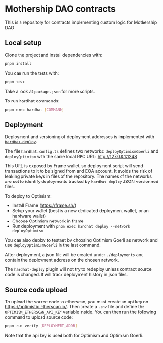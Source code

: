 # Mothership DAO contracts

This is a repository for contracts implementing custom logic for Mothership DAO

## Local setup

Clone the project and install dependencies with:

```bash
pnpm install
```

You can run the tests with:

```bash
pnpm test
```

Take a look at `package.json` for more scripts.

To run hardhat commands:

```bash
pnpm exec hardhat [COMMAND]
```

## Deployment

Deployment and versioning of deployment addresses is implemented with [`hardhat-deploy`](https://github.com/wighawag/hardhat-deploy).

The file `hardhat.config.ts` defines two networks: `deployOptimismGoerli` and `deployOptimism` with the same local RPC URL: http://127.0.0.1:1248

This URL is exposed by Frame wallet, so deployment script will send transactions to it to be signed from and EOA account. It avoids the risk of leaking private keys in files of the repository.
The names of the networks are set to identify deployments tracked by `hardhat-deploy` JSON versionned files.

To deploy to Optimism:

- Install Frame (https://frame.sh/)
- Setup your wallet (best is a new dedicated deployment wallet, or an hardware wallet)
- Choose Optimism network in frame
- Run deployment with `pnpm exec hardhat deploy --network deployOptimism`

You can also deploy to testnet by choosing Optimism Goerli as network and use `deployOptimismGoerli` in the last command.

After deployment, a json file will be created under `./deployments` and contain the deployment address on the chosen network.

The `hardhat-deploy` plugin will not try to redeploy unless contract source code is changed. It will track deployment history in json files.

## Source code upload

To upload the source code to etherscan, you must create an api key on https://optimistic.etherscan.io/. Then create a `.env` file and define the `OPTIMISM_ETHERSCAN_API_KEY` variable inside. You can then run the following command to upload source code:

```bash
pnpm run verify [DEPLOYMENT_ADDR]
```

Note that the api key is used both for Optimism and Optimism Goerli.
